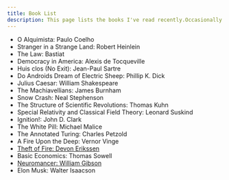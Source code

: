 ```yaml
---
title: Book List
description: This page lists the books I've read recently.Occasionally I've also reviewed something, feel free to click through.
---
```


- O Alquimista: Paulo Coelho
- Stranger in a Strange Land: Robert Heinlein
- The Law: Bastiat
- Democracy in America: Alexis de Tocqueville
- Huis clos (No Exit): Jean-Paul Sartre
- Do Androids Dream of Electric Sheep: Phillip K. Dick
- Julius Caesar: William Shakespeare
- The Machiavellians: James Burnham
- Snow Crash: Neal Stephenson
- The Structure of Scientific Revolutions: Thomas Kuhn
- Special Relativity and Classical Field Theory: Leonard Suskind
- Ignition!: John D. Clark
- The White Pill: Michael Malice
- The Annotated Turing: Charles Petzold
- A Fire Upon the Deep: Vernor Vinge
- [Theft of Fire: Devon Erikssen](/misc/theft)
- Basic Economics: Thomas Sowell
- [Neuromancer: William Gibson](/misc/neuromancer)
- Elon Musk: Walter Isaacson
